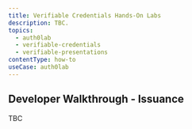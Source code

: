 ```yaml
---
title: Verifiable Credentials Hands-On Labs
description: TBC. 
topics:
  - auth0lab
  - verifiable-credentials
  - verifiable-presentations
contentType: how-to
useCase: auth0lab
---
```

## Developer Walkthrough - Issuance

TBC
